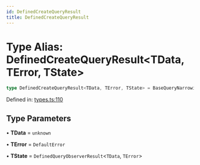 ```yaml
---
id: DefinedCreateQueryResult
title: DefinedCreateQueryResult
---
```


<!-- DO NOT EDIT: this page is autogenerated from the type comments -->

# Type Alias: DefinedCreateQueryResult\<TData, TError, TState\>

```ts
type DefinedCreateQueryResult<TData, TError, TState> = BaseQueryNarrowing<TData, TError> & MapToSignals<OmitKeyof<TState, keyof BaseQueryNarrowing, "safely">>;
```

Defined in: [types.ts:110](https://github.com/TanStack/query/blob/main/packages/angular-query-experimental/src/types.ts#L110)

## Type Parameters

• **TData** = `unknown`

• **TError** = `DefaultError`

• **TState** = `DefinedQueryObserverResult`\<`TData`, `TError`\>
